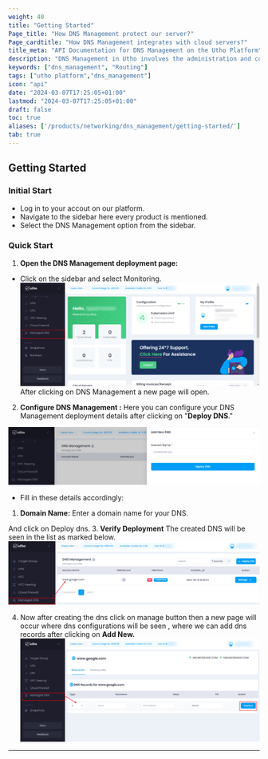 ```yaml
---
weight: 40
title: "Getting Started"
Page_title: "How DNS Management protect our server?"
Page_cardtitle: "How DNS Management integrates with cloud servers?"
title_meta: "API Documentation for DNS Management on the Utho Platform"
description: "DNS Management in Utho involves the administration and configuration of Domain Name System (DNS) settings for domains and services hosted or managed within the Utho platform. This includes tasks such as registering domain names, configuring DNS records, managing DNS zones, and ensuring reliable domain name resolution."
keywords: ["dns_management", "Routing"]
tags: ["utho platform","dns_management"]
icon: "api"
date: "2024-03-07T17:25:05+01:00"
lastmod: "2024-03-07T17:25:05+01:00"
draft: false
toc: true
aliases: ['/products/networking/dns_management/getting-started/']
tab: true
---
```


## Getting Started

### Initial Start

- Log in to your accout on our platform.
- Navigate to the sidebar here every product is mentioned.
- Select the DNS Management  option from the sidebar.

### Quick Start

1. **Open the DNS Management deployment page:**

- Click on the sidebar and select Monitoring.
![Dashboard](./Screenshots/Dashboard.png)
After clicking on DNS Management a new page will open.

2. **Configure DNS Management :**
 Here you can configure your DNS Management deployment details after clicking on "**Deploy DNS**."

 ![DNS_Process](./Screenshots/DNS_Process.png)

- Fill in these details accordingly:
1. **Domain Name:** Enter a domain name for your DNS.

 And click on Deploy dns.
3. **Verify Deployment**
The created DNS will be seen in the list as marked below.
![DNS_Process01](./Screenshots/DNS_Process01.png)


4. Now after creating the dns click on manage button then a new page will occur where dns configurations will be seen , where we can add dns records after clicking on **Add New.** 
![DNS_Process02](./Screenshots/DNS_Process02.png)



---




